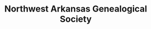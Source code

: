 ---
layout: repo
title: "Northwest Arkansas Genealogical Society"
id: 1085
permalink: repos/1085/
---